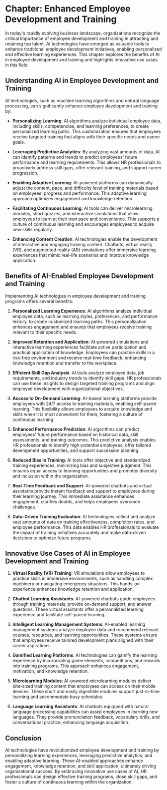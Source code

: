Chapter: Enhanced Employee Development and Training
===================================================

In today's rapidly evolving business landscape, organizations recognize the critical importance of employee development and training in attracting and retaining top talent. AI technologies have emerged as valuable tools to enhance traditional employee development initiatives, enabling personalized and effective learning experiences. This chapter explores the benefits of AI in employee development and training and highlights innovative use cases in this field.

Understanding AI in Employee Development and Training
-----------------------------------------------------

AI technologies, such as machine learning algorithms and natural language processing, can significantly enhance employee development and training by:

* **Personalizing Learning**: AI algorithms analyze individual employee data, including skills, competencies, and learning preferences, to create personalized learning paths. This customization ensures that employees receive targeted training that aligns with their specific needs and career goals.

* **Leveraging Predictive Analytics**: By analyzing vast amounts of data, AI can identify patterns and trends to predict employees' future performance and learning requirements. This allows HR professionals to proactively address skill gaps, offer relevant training, and support career progression.

* **Enabling Adaptive Learning**: AI-powered platforms can dynamically adjust the content, pace, and difficulty level of training materials based on employees' progress and performance. This adaptive learning approach optimizes engagement and knowledge retention.

* **Facilitating Continuous Learning**: AI tools can deliver microlearning modules, short quizzes, and interactive simulations that allow employees to learn at their own pace and convenience. This supports a culture of continuous learning and encourages employees to acquire new skills regularly.

* **Enhancing Content Creation**: AI technologies enable the development of interactive and engaging training content. Chatbots, virtual reality (VR), and augmented reality (AR) simulations offer immersive learning experiences that mimic real-life scenarios and improve knowledge application.

Benefits of AI-Enabled Employee Development and Training
--------------------------------------------------------

Implementing AI technologies in employee development and training programs offers several benefits:

1. **Personalized Learning Experience**: AI algorithms analyze individual employee data, such as learning styles, preferences, and performance history, to create customized learning paths. This personalization enhances engagement and ensures that employees receive training relevant to their specific needs.

2. **Improved Retention and Application**: AI-powered simulations and interactive learning experiences facilitate active participation and practical application of knowledge. Employees can practice skills in a risk-free environment and receive real-time feedback, enhancing knowledge retention and transfer to the workplace.

3. **Efficient Skill Gap Analysis**: AI tools analyze employee data, job requirements, and industry trends to identify skill gaps. HR professionals can use these insights to design targeted training programs and align employee development with organizational objectives.

4. **Access to On-Demand Learning**: AI-based learning platforms provide employees with 24/7 access to training materials, enabling self-paced learning. This flexibility allows employees to acquire knowledge and skills when it is most convenient for them, fostering a culture of continuous learning.

5. **Enhanced Performance Prediction**: AI algorithms can predict employees' future performance based on historical data, skill assessments, and training outcomes. This predictive analysis enables HR professionals to identify high-potential employees, offer tailored development opportunities, and support succession planning.

6. **Reduced Bias in Training**: AI tools offer objective and standardized training experiences, minimizing bias and subjective judgment. This ensures equal access to learning opportunities and promotes diversity and inclusion within the organization.

7. **Real-Time Feedback and Support**: AI-powered chatbots and virtual assistants provide instant feedback and support to employees during their learning journey. This immediate assistance enhances engagement, clarifies doubts, and helps employees overcome challenges.

8. **Data-Driven Training Evaluation**: AI technologies collect and analyze vast amounts of data on training effectiveness, completion rates, and employee performance. This data enables HR professionals to evaluate the impact of training initiatives accurately and make data-driven decisions to optimize future programs.

Innovative Use Cases of AI in Employee Development and Training
---------------------------------------------------------------

1. **Virtual Reality (VR) Training**: VR simulations allow employees to practice skills in immersive environments, such as handling complex machinery or navigating emergency situations. This hands-on experience enhances knowledge retention and application.

2. **Chatbot Learning Assistants**: AI-powered chatbots guide employees through training materials, provide on-demand support, and answer questions. These virtual assistants offer a personalized learning experience and facilitate self-paced learning.

3. **Intelligent Learning Management Systems**: AI-enabled learning management systems analyze employee data and recommend relevant courses, resources, and learning opportunities. These systems ensure that employees receive tailored development plans aligned with their career aspirations.

4. **Gamified Learning Platforms**: AI technologies can gamify the learning experience by incorporating game elements, competitions, and rewards into training programs. This approach enhances engagement, motivation, and knowledge retention.

5. **Microlearning Modules**: AI-powered microlearning modules deliver bite-sized training content that employees can access on their mobile devices. These short and easily digestible modules support just-in-time learning and accommodate busy schedules.

6. **Language Learning Assistants**: AI chatbots equipped with natural language processing capabilities can assist employees in learning new languages. They provide pronunciation feedback, vocabulary drills, and conversational practice, enhancing language acquisition.

Conclusion
----------

AI technologies have revolutionized employee development and training by personalizing learning experiences, leveraging predictive analytics, and enabling adaptive learning. These AI-enabled approaches enhance engagement, knowledge retention, and skill application, ultimately driving organizational success. By embracing innovative use cases of AI, HR professionals can design effective training programs, close skill gaps, and foster a culture of continuous learning within the organization.
